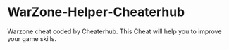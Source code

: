 # WarZone-Helper-Cheaterhub
Warzone cheat coded by Cheaterhub. This Cheat will help you to improve your game skills. 
